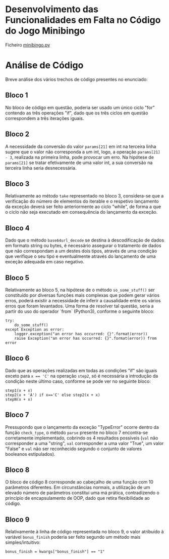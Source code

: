 # **Desenvolvimento das Funcionalidades em Falta no Código do Jogo Minibingo**

Ficheiro [minibingo.py](minibingo.py)

# **Análise de Código**

Breve análise dos vários trechos de código presentes no enunciado:

## **Bloco 1**
No bloco de código em questão, poderia ser usado um único ciclo "for" contendo as três operações "if", dado que os três ciclos em questão correspondem a três iterações iguais.

## **Bloco 2**
A necessidade da conversão do valor `params[21]` em int na terceira linha sugere que o valor não corresponda a um int, logo, a operação `params[21] - 3`, realizada na primeira linha, pode provocar um erro. Na hipótese de `params[21]` se tratar efetivamente de uma valor int, a sua conversão na terceira linha seria desnecessária.

## **Bloco 3**
Relativamente ao método `take` representado no bloco 3, considera-se que a verificação do número de elementos do iterable e o respetivo lançamento da exceção deverá ser feito anteriormente ao ciclo "while", de forma a que o ciclo não seja executado em consequência do lançamento da exceção.

## **Bloco 4**
Dado que o método `base64url_decode` se destina à descodificação de dados em formato string ou bytes, é necessário assegurar o tratamento de dados que não correspondam a um destes dois tipos, através de uma condição que verifique o seu tipo e eventualmente através do lançamento de uma exceção adequada em caso negativo.

## **Bloco 5**
Relativamente ao bloco 5, na hipótese de o método `so_some_stuff()` ser constituído por diversas funções mais complexas que podem gerar vários erros, poderá existir a necessidade de inferir a causalidade entre os vários erros que foram levantados. Uma forma de resolver tal questão, seria a partir do uso do operador ´from´ (Python3), conforme o seguinte bloco:

    try:
        do_some_stuff()
    except Exception as error:
        logger.exception("an error has occurred: {}".format(error))
        raise Exception("an error has occurred: {}".format(error)) from error


## **Bloco 6**
Dado que as operações realizadas em todas as condições "if" são iguais exceto para `x == 'C'` na operação `step2`, só é necessária a introdução da condição neste último caso, conforme se pode ver no seguinte bloco:

    step1(x + x)
    step2(x + 'A') if x=='C' else step2(x + x)
    stepN(x + x)

## **Bloco 7**
Pressupondo que o lançamento da exceção "TypeError" ocorre dentro da função `check_type`, o método `parse` presente no bloco 7 encontra-se corretamente implementado, cobrindo os 4 resultados possíveis (`val` não corresponder a uma "string", `val` corresponder a uma valor "True", um valor "False" e `val` não ser reconhecido segundo o conjunto de valores booleanos estipulados).


## **Bloco 8**
O bloco de código 8 corresponde ao cabeçalho de uma função com 10 parâmetros diferentes. Em circunstâncias normais, a utilização de um elevado número de parâmetros constitui uma má prática, contradizendo o princípio de encapsulamento de OOP, dado que retira flexibilidade ao código.

## **Bloco 9**
Relativamente à linha de código representada no bloco 9, o valor atribuído à variável `bonus_finish` poderia ser feito segundo um método mais simples/intuitivo:

    bonus_finish = kwargs["bonus_finish"] == "1"

